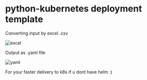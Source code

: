 # python-kubernetes deployment template

Converting input by excel .csv

![excel](https://github.com/bayukrsn/python-kubernetes/assets/96294690/36abb5d7-aac4-408c-b486-eb85d9e684e7)



Output as .yaml file

![yaml](https://github.com/bayukrsn/python-kubernetes/assets/96294690/beb59a51-7e32-479a-9447-3be5abe33d6e)


For your faster delivery to k8s if u dont have helm :)
